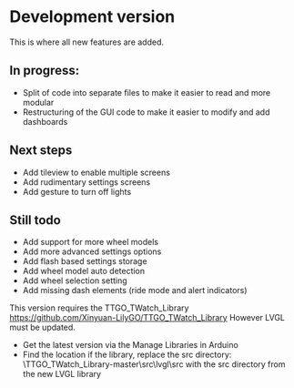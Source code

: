 # Development version
This is where all new features are added.
## In progress:
- Split of code into separate files to make it easier to read and more modular
- Restructuring of the GUI code to make it easier to modify and add dashboards
## Next steps
- Add tileview to enable multiple screens
- Add rudimentary settings screens
- Add gesture to turn off lights
## Still todo
- Add support for more wheel models
- Add more advanced settings options
- Add flash based settings storage
- Add wheel model auto detection
- Add wheel selection setting
- Add missing dash elements (ride mode and alert indicators)

This version requires the TTGO_TWatch_Library https://github.com/Xinyuan-LilyGO/TTGO_TWatch_Library
However LVGL must be updated.
- Get the latest version via the Manage Libraries in Arduino
- Find the location if the library, replace the src directory: <arduino user library location>\TTGO_TWatch_Library-master\src\lvgl\src with the src directory from the new LVGL library
